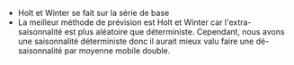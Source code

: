 
- Holt et Winter se fait sur la série de base 
- La meilleur méthode de prévision est Holt et Winter car l'extra-saisonnalité est plus aléatoire que déterministe. Cependant, nous avons une saisonnalité déterministe donc il aurait mieux valu faire une dé-saisonnalité par moyenne mobile double.


